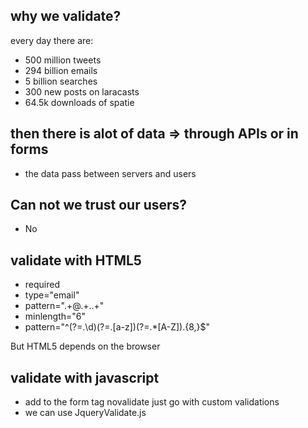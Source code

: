 ## why we validate?

every day there are:

-   500 million tweets
-   294 billion emails
-   5 billion searches
-   300 new posts on laracasts
-   64.5k downloads of spatie

## then there is alot of data => through APIs or in forms

-   the data pass between servers and users

## Can not we trust our users?

-   No

## validate with HTML5

-   required
-   type="email"
-   pattern=".+@.+\..+"
-   minlength="6"
-   pattern="^(?=.\d)(?=.[a-z])(?=.\*[A-Z]).{8,}\$"

But HTML5 depends on the browser

## validate with javascript

-   add to the form tag novalidate just go with custom validations
-   we can use JqueryValidate.js
